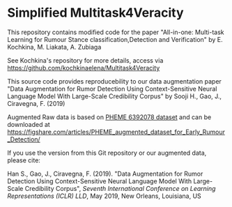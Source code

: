 # Simplified Multitask4Veracity
This repository contains modified code for the paper "All-in-one: Multi-task Learning for Rumour Stance classification,Detection and Verification" by E. Kochkina, M. Liakata, A. Zubiaga 

See Kochkina's repository for more details, access via https://github.com/kochkinaelena/Multitask4Veracity  

This source code provides reproducebility to our data augmentation paper "Data Augmentation for Rumor Detection Using Context-Sensitive Neural Language Model With Large-Scale Credibility Corpus" by Sooji H., Gao, J., Ciravegna, F. (2019)

Augmented Raw data is based on [PHEME 6392078 dataset](https://figshare.com/articles/PHEME_dataset_for_Rumour_Detection_and_Veracity_Classification/6392078) and can be downloaded at 
https://figshare.com/articles/PHEME_augmented_dataset_for_Early_Rumour_Detection/<XXXX>

If you use the version from this Git repository or our augmented data, please cite: 

Han S., Gao, J., Ciravegna, F. (2019). "Data Augmentation for Rumor Detection Using Context-Sensitive Neural Language Model With Large-Scale Credibility Corpus", *Seventh International Conference on Learning Representations (ICLR) LLD*, May 2019, New Orleans, Louisiana, US

